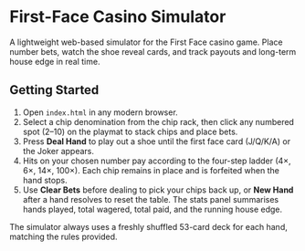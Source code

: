 # First-Face Casino Simulator

A lightweight web-based simulator for the First Face casino game. Place number bets, watch the shoe reveal cards, and track payouts and long-term house edge in real time.

## Getting Started

1. Open `index.html` in any modern browser.
2. Select a chip denomination from the chip rack, then click any numbered spot (2–10) on the playmat to stack chips and place bets.
3. Press **Deal Hand** to play out a shoe until the first face card (J/Q/K/A) or the Joker appears.
4. Hits on your chosen number pay according to the four-step ladder (4×, 6×, 14×, 100×). Each chip remains in place and is forfeited when the hand stops.
5. Use **Clear Bets** before dealing to pick your chips back up, or **New Hand** after a hand resolves to reset the table. The stats panel summarises hands played, total wagered, total paid, and the running house edge.

The simulator always uses a freshly shuffled 53-card deck for each hand, matching the rules provided.
